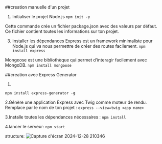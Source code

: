 ##creation manuelle d'un projet

1. Initialiser le projet Node.js
`npm init -y`

Cette commande crée un fichier package.json avec des valeurs par défaut. Ce fichier contient toutes les informations sur ton projet.

3. Installer les dépendances
Express est un framework minimaliste pour Node.js qui va nous permettre de créer des routes facilement.
`npm install express`

Mongoose est une bibliothèque qui permet d'interagir facilement avec MongoDB.
`npm install mongoose`

##creation avec Express Generator

1.
`npm install express-generator -g`

2.Génère une application Express avec Twig comme moteur de rendu. Remplace <app name> par le nom de ton projet :
`express --view=twig <app name>`

3.Installe toutes les dépendances nécessaires :
`npm install`

4.lancer le serveur:
`npm start`

structure:
![Capture d'écran 2024-12-28 210346](https://github.com/user-attachments/assets/55bc3594-de48-48ee-b6e7-52ca7ea9a52b)

